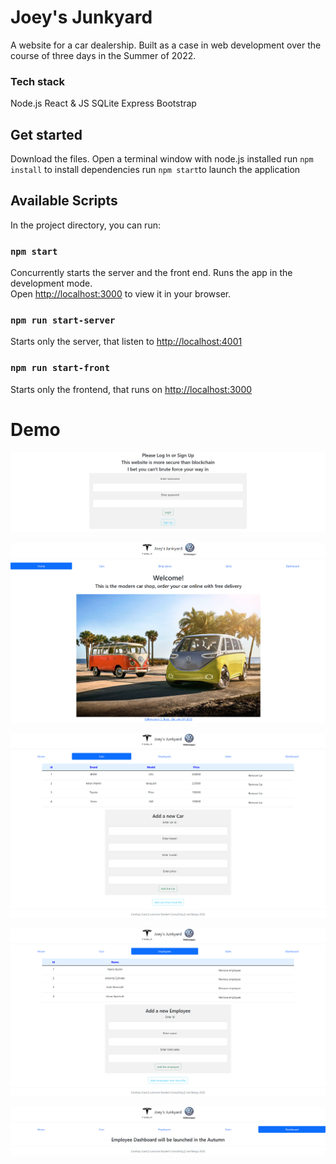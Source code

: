 # Joey's Junkyard

A website for a car dealership. Built as a case in web development over the course of three days in the Summer of 2022.

### Tech stack
Node.js
React & JS
SQLite
Express
Bootstrap

## Get started
Download the files.
Open a terminal window with node.js installed
run `npm install` to install dependencies
run `npm start`to launch the application

## Available Scripts

In the project directory, you can run:

### `npm start`

Concurrently starts the server and the front end.
Runs the app in the development mode.\
Open [http://localhost:3000](http://localhost:3000) to view it in your browser.

### `npm run start-server`

Starts only the server, that listen to [http://localhost:4001](http://localhost:4001)

### `npm run start-front`

Starts only the frontend, that runs on [http://localhost:3000](http://localhost:3000)

# Demo

![login](https://github.com/joelbengs/LunicoreCase/blob/media/images/demo1.png?raw=true)

![homepage](https://github.com/joelbengs/LunicoreCase/blob/media/images/demo2.png?raw=true)

![cars](https://github.com/joelbengs/LunicoreCase/blob/media/images/demo3.png?raw=true)

![employees](https://github.com/joelbengs/LunicoreCase/blob/media/images/demo4.png?raw=true)

![dashboard](https://github.com/joelbengs/LunicoreCase/blob/media/images/demo5.png?raw=true)
